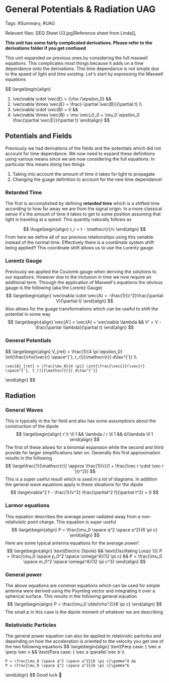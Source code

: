 # General Potentials & Radiation UAG
Tags: #Summary, #UAG

Relevant files: [[EQ Sheet U3.jpg|Reference sheet from Linda]], 

__This unit has some fairly complicated derivations. Please refer to the derivations folder if you get confused__

This unit expanded on previous ones by considering the full maxwell equations. This complicates most things because it adds on a time dependance onto the derivations. This time dependance is not simple due to the speed of light and *time existing*. Let's start by expressing the Maxwell equations

$$
\large\begin{align}
1) \vec\nabla \cdot \vec{E} = {\rho /\epsilon_0} &&
2) \vec\nabla \times \vec{E} = \frac{-\partial \vec{B}}{\partial t} \\\\
3) \vec\nabla \cdot \vec{B} = 0 &&
4) \vec\nabla \times \vec{B} = \mu \vec{J}_0 + \mu_0 \epsilon_0 \frac{\partial \vec{E}}{\partial t}
\end{align}
$$

## Potentials and Fields
Previously we had derivations of the fields and the potentials which did not account for time dependance. We now need to expand these definitions using various means since we are now considering the full equations. In particular this means doing two things

1. Taking into account the amount of time it takes for light to propagate
2. Changing the guage definition to account for the new time dependance!

### Retarded Time
The first is accomplished by defining **retarded time** which is a shifted time according to how far away we are from the signal origin. In a more classical sense it's the amount of time it takes to get to some position assuming that light is traveling at a speed. This quantity naturally follows as

$$
\huge\begin{align}
t_r = t - \mathscr{r}/v
\end{align}
$$
From here we define all of our previous relationships using this variable instead of the normal time. Effectively there is a coordinate system shift being applied!! This coordinate shift allows us to use the Lorentz gauge

### Lorentz Gauge
Previously we applied the Coulomb gauge when deriving the solutions to our equations. However due to the inclusion in time we now require an additional term. Through the application of Maxwell's equations the obvious gauge is the following (aka the Lorentz Gauge)
$$
\large\begin{align}
	\vec\nabla \cdot \vec{A} = -\frac{1}{c^2}\frac{\partial V}{\partial t}
\end{align}
$$
Also allows for the guage transformations which can be useful to shift the potential in some way
$$
\large\begin{align}
	\vec{A'} = \vec{A} + \vec\nabla \lambda &&
	V' = V - \frac{\partial \lambda}{\partial t}
\end{align}
$$


### General Potentials
$$
\large\begin{align}
	V_{ret} = \frac{1}{4 \pi \epsilon_0} \int{\frac{\rho(\vec{r} \space^{'}, t_r)}{\mathscr{r}} d\tau^{'}} \\\\

	\vec{A}_{ret} = \frac{\mu_0}{4 \pi} \int{\frac{\vec{J}(\vec{r} \space^{'}, t_r)}{\mathscr{r}} d\tau^{'}}
\end{align}
$$

## Radiation
### General Waves
This is typically in the far field and also has some assumptions about the construction of the dipole
$$
\large\begin{align}
	r'/r \ll 1 &&
	\lambda / r \ll 1 &&
	d/\lambda \ll 1
\end{align}
$$
The first of these allows for a binomial expansion while the second and third provide for larger simplifications later on. Generally this first approximation results in the following
$$
\large\frac{1}{\mathscr{r}} \approx \frac{1}{r}(1 + \frac{\vec r \cdot \vec r '}{r^2})
$$
This is a super useful result which is used in a lot of diagrams. In addition the general wave equations apply in these situations for the dipole
$$
\large\nabla^2 f - \frac{1}{v^2} \frac{\partial^2 f}{\partial t^2} = 0
$$

### Larmor equations
This equation describes the average power radiated away from a non-relativistic point charge. This equation is super useful
$$
\large\begin{align}
	P = \frac{\mu_0 \space q^2 \space a^2}{6 \pi c}
\end{align}
$$
Here are some typical antenna equations for the average power!
$$
\large\begin{align}
	\text{Electric Dipole} && \text{Oscillating Loop} \\\\
	P = \frac{\mu_0 \space p_0^2 \space \omega^4}{12 \pi c} &&
	P = \frac{\mu_0 \space m_0^2 \space \omega^4}{12 \pi c^3}
\end{align}
$$

### General power
The above equations are common equations which can be used for simple antenna were derived using the Poynting vector and integrating it over a spherical surface. This results in the following general equation
$$
\large\begin{align}
	P = \frac{\mu_0 \ddot\rho^2}{6 \pi c}
\end{align}
$$
The small p in this case is the dipole moment of whatever we are describing

### Relativistic Particles
The general power equation can also be applied to relativistic particles and depending on how the acceleration is oriented to the velocity you get one of the two following equations
$$
\large\begin{align}
	\text{Perp case: } \vec a \perp \vec v && \text{Para case: } \vec a \parallel \vec b \\\\

	P = \frac{\mu_0 \space q^2 \space a^2}{6 \pi c}\gamma^4 &&
	P = \frac{\mu_0 \space q^2 \space a^2}{6 \pi c}\gamma^6
\end{align}
$$
Good luck 🙂